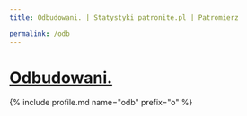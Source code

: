 ```yaml
---
title: Odbudowani. | Statystyki patronite.pl | Patromierz

permalink: /odb
---
```


# [Odbudowani.](https://patronite.pl/odb)

{% include profile.md name="odb" prefix="o" %}
